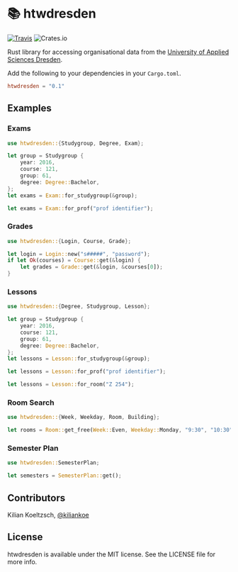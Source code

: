 # 📚 htwdresden

[![Travis](https://img.shields.io/travis/kiliankoe/htwdresden-rs.svg?style=flat-square)](https://travis-ci.org/kiliankoe/htwdresden-rs)
![Crates.io](https://img.shields.io/crates/v/htwdresden.svg?style=flat-square)

Rust library for accessing organisational data from the [University of Applied Sciences Dresden](https://www.htw-dresden.de/).

Add the following to your dependencies in your `Cargo.toml`.

```toml
htwdresden = "0.1"
```

## Examples

### Exams

```rust
use htwdresden::{Studygroup, Degree, Exam};

let group = Studygroup {
    year: 2016,
    course: 121,
    group: 61,
    degree: Degree::Bachelor,
};
let exams = Exam::for_studygroup(&group);

let exams = Exam::for_prof("prof identifier");
```

### Grades

```rust
use htwdresden::{Login, Course, Grade};

let login = Login::new("s#####", "password");
if let Ok(courses) = Course::get(&login) {
    let grades = Grade::get(&login, &courses[0]);
}
```

### Lessons

```rust
use htwdresden::{Degree, Studygroup, Lesson};

let group = Studygroup {
    year: 2016,
    course: 121,
    group: 61,
    degree: Degree::Bachelor,
};
let lessons = Lesson::for_studygroup(&group);

let lessons = Lesson::for_prof("prof identifier");

let lessons = Lesson::for_room("Z 254");
```

### Room Search

```rust
use htwdresden::{Week, Weekday, Room, Building};

let rooms = Room::get_free(Week::Even, Weekday::Monday, "9:30", "10:30", Building::Z);
```

### Semester Plan

```rust
use htwdresden::SemesterPlan;

let semesters = SemesterPlan::get();
```

## Contributors

Kilian Koeltzsch, [@kiliankoe](https://github.com/kiliankoe)

## License

htwdresden is available under the MIT license. See the LICENSE file for more info.
